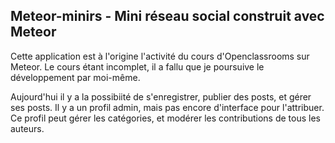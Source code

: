 ## Meteor-minirs - Mini réseau social construit avec Meteor
Cette application est à l'origine l'activité du cours d'Openclassrooms sur Meteor.
Le cours étant incomplet, il a fallu que je poursuive le développement par moi-même.

Aujourd'hui il y a la possibiité de s'enregistrer, publier des posts, et gérer ses posts.
Il y a un profil admin, mais pas encore d'interface pour l'attribuer. Ce profil peut gérer les catégories, et modérer les contributions de tous les auteurs. 

